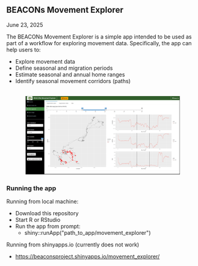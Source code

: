 ## BEACONs Movement Explorer

June 23, 2025

The BEACONs Movement Explorer is a simple app intended to be used as part of a workflow for exploring movement data. Specifically, the app can help users to:

  - Explore movement data
  - Define seasonal and migration periods
  - Estimate seasonal and annual home ranges
  - Identify seasonal movement corridors (paths)

<br>

<center><img src="bme.png" alt="Description" style="width:80%; height:auto;"></center>

### Running the app

Running from local machine:

  - Download this repository
  - Start R or RStudio
  - Run the app from prompt:
    - shiny::runApp("path_to_app/movement_explorer")

Running from shinyapps.io (currently does not work)

  - <https://beaconsproject.shinyapps.io/movement_explorer/>
